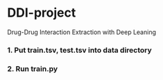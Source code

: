 # DDI-project
Drug-Drug Interaction Extraction with Deep Leaning

### 1. Put train.tsv, test.tsv into data directory
### 2. Run train.py